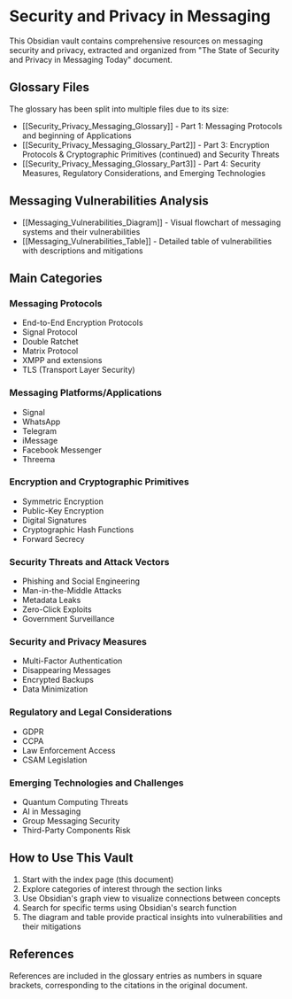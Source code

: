 # Security and Privacy in Messaging

This Obsidian vault contains comprehensive resources on messaging security and privacy, extracted and organized from "The State of Security and Privacy in Messaging Today" document.

## Glossary Files

The glossary has been split into multiple files due to its size:

- [[Security_Privacy_Messaging_Glossary]] - Part 1: Messaging Protocols and beginning of Applications
- [[Security_Privacy_Messaging_Glossary_Part2]] - Part 3: Encryption Protocols & Cryptographic Primitives (continued) and Security Threats
- [[Security_Privacy_Messaging_Glossary_Part3]] - Part 4: Security Measures, Regulatory Considerations, and Emerging Technologies

## Messaging Vulnerabilities Analysis

- [[Messaging_Vulnerabilities_Diagram]] - Visual flowchart of messaging systems and their vulnerabilities
- [[Messaging_Vulnerabilities_Table]] - Detailed table of vulnerabilities with descriptions and mitigations

## Main Categories

### Messaging Protocols
- End-to-End Encryption Protocols
- Signal Protocol
- Double Ratchet
- Matrix Protocol
- XMPP and extensions
- TLS (Transport Layer Security)

### Messaging Platforms/Applications
- Signal
- WhatsApp
- Telegram
- iMessage
- Facebook Messenger
- Threema

### Encryption and Cryptographic Primitives
- Symmetric Encryption
- Public-Key Encryption
- Digital Signatures
- Cryptographic Hash Functions
- Forward Secrecy

### Security Threats and Attack Vectors
- Phishing and Social Engineering
- Man-in-the-Middle Attacks
- Metadata Leaks
- Zero-Click Exploits
- Government Surveillance

### Security and Privacy Measures
- Multi-Factor Authentication
- Disappearing Messages
- Encrypted Backups
- Data Minimization

### Regulatory and Legal Considerations
- GDPR
- CCPA
- Law Enforcement Access
- CSAM Legislation

### Emerging Technologies and Challenges
- Quantum Computing Threats
- AI in Messaging
- Group Messaging Security
- Third-Party Components Risk

## How to Use This Vault

1. Start with the index page (this document)
2. Explore categories of interest through the section links
3. Use Obsidian's graph view to visualize connections between concepts
4. Search for specific terms using Obsidian's search function
5. The diagram and table provide practical insights into vulnerabilities and their mitigations

## References

References are included in the glossary entries as numbers in square brackets, corresponding to the citations in the original document.